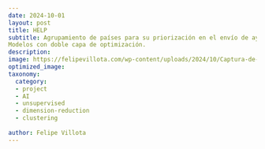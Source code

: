 ```yaml
---
date: 2024-10-01
layout: post
title: HELP 
subtitle: Agrupamiento de países para su priorización en el envío de ayuda humanitaria mediante métodos de aprendizaje automático no supervisado. Reducción de dimensionalidad (PCA, t-SNE) + clustering (K-means, DBSCAN, AHC, Spectral, Gaussian Mixture). 
Modelos con doble capa de optimización.
description: 
image: https://felipevillota.com/wp-content/uploads/2024/10/Captura-de-pantalla-561.png
optimized_image: 
taxonomy:
  category: 
  - project
  - AI
  - unsupervised
  - dimension-reduction
  - clustering 
 
author: Felipe Villota 
---
```

